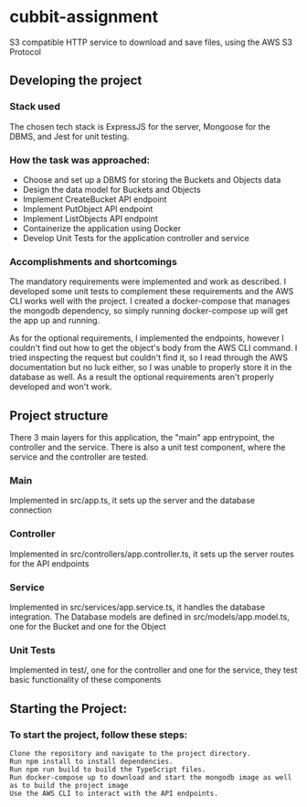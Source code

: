 # cubbit-assignment
S3 compatible HTTP service to download and save files, using the AWS S3 Protocol

## Developing the project

### Stack used

The chosen tech stack is ExpressJS for the server, Mongoose for the DBMS, and Jest for unit testing.


### How the task was approached:

- Choose and set up a DBMS for storing the Buckets and Objects data
- Design the data model for Buckets and Objects
- Implement CreateBucket API endpoint
- Implement PutObject API endpoint
- Implement ListObjects API endpoint
- Containerize the application using Docker
- Develop Unit Tests for the application controller and service


### Accomplishments and shortcomings

The mandatory requirements were implemented and work as described. 
I developed some unit tests to complement these requirements and the AWS CLI works well with the project.
I created a docker-compose that manages the mongodb dependency, so simply running docker-compose up will get the app up and running.

As for the optional requirements, I implemented the endpoints, however I couldn't find out how to get the object's body from the AWS CLI command.
I tried inspecting the request but couldn't find it, so I read through the AWS documentation but no luck either, so I was unable to properly store it in the database as well.
As a result the optional requirements aren't properly developed and won't work.




## Project structure

There 3 main layers for this application, the "main" app entrypoint, the controller and the service.
There is also a unit test component, where the service and the controller are tested.


### Main
Implemented in src/app.ts, it sets up the server and the database connection


### Controller
Implemented in src/controllers/app.controller.ts, it sets up the server routes for the API endpoints


### Service
Implemented in src/services/app.service.ts, it handles the database integration.
The Database models are defined in src/models/app.model.ts, one for the Bucket and one for the Object


### Unit Tests
Implemented in test/, one for the controller and one for the service, they test basic functionality of these components




## Starting the Project:
### To start the project, follow these steps:

    Clone the repository and navigate to the project directory.
    Run npm install to install dependencies.
    Run npm run build to build the TypeScript files.
    Run docker-compose up to download and start the mongodb image as well as to build the project image
    Use the AWS CLI to interact with the API endpoints.
